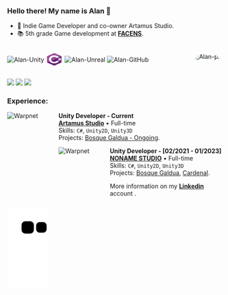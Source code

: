 ### Hello there! My name is Alan 🌙
- 👾 Indie Game Developer and co-owner Artamus Studio.
- 📚 5th grade Game development at [**FACENS**](https://facens.br).

<!-- [![Anurag's GitHub stats](https://github-readme-stats.vercel.app/api?username=AlanBrandi&count_private=true&show_icons=true&theme=midnight-purple)](https://github.com/anuraghazra/github-readme-stats) 
 [![Top Langs](https://github-readme-stats.vercel.app/api/top-langs/?username=AlanBrandi&layout=compact&theme=midnight-purple)](https://github.com/anuraghazra/github-readme-stats) -->


<div style="display: inline_block"><br>
  <img align="center" alt="Alan-Unity" height="30" width="30" img src="https://github.com/halak/unity-editor-icons/blob/master/icons/small/d_UnityLogo.png?raw=true">
  <img align="center" alt="Alan-C#" height="30" width="40" src="https://raw.githubusercontent.com/devicons/devicon/master/icons/csharp/csharp-original.svg">
  <img align="center" alt="Alan-Unreal" height="30" width="40" src="https://www.citypng.com/public/uploads/small/116623778040kn8wdamfqvhbfnc4ciyvgb2chradaslfjmkfuwffsosuphmc8eqm6kx91o4emwuj9q2bzahkihejf7vczqunauoqfbvz3osxs40.png">
  <img align="center" alt="Alan-GitHub" height="30" width="30" src="https://www.nicepng.com/png/full/52-520535_free-files-github-github-icon-png-white.png">

  <img align="right" alt="Alan-pic" height="150" style="border-radius:50px;" src="https://i.imgur.com/mXI1BBV.png">
</div>
 
##
<div> 
  <a href="https://www.instagram.com/brandi_alan/" target="_blank"><img src="https://img.shields.io/badge/-Instagram-%23E4405F?style=for-the-badge&logo=instagram&logoColor=white" target="_blank"></a>
  <a href = "mailto:alan.brandi@hotmail.com"><img src="https://img.shields.io/badge/-Gmail-%23333?style=for-the-badge&logo=gmail&logoColor=white" target="_blank"></a>
  <a href="https://www.linkedin.com/in/alan-brandi-954162211/?locale=en_US" target="_blank"><img src="https://img.shields.io/badge/-LinkedIn-%230077B5?style=for-the-badge&logo=linkedin&logoColor=white" target="_blank"></a> 
</div>


### Experience:

[<img align="left" height="100px" width="120px" alt="Warpnet" src="https://i.imgur.com/leyd8Yp.pngg"/>](https://www.linkedin.com/in/alan-brandi-954162211/)

**Unity Developer - Current** \
[**Artamus Studio**](https://www.linkedin.com/in/alan-brandi-954162211/) • Full-time \
Skills: `C#`, `Unity2D`, `Unity3D`\
Projects: [Bosque Galdua - Ongoing](https://gamejolt.com/games/Bosque-Galdua/803303).
<br/>

[<img align="left" height="100px" width="120px" alt="Warpnet" src="https://i.imgur.com/Eung9g5.png"/>](https://www.linkedin.com/in/alan-brandi-954162211/)
**Unity Developer - [02/2021 - 01/2023]** \
[**NONAME STUDIO**](https://www.linkedin.com/in/alan-brandi-954162211/) • Full-time \
Skills: `C#`, `Unity2D`, `Unity3D`\
Projects: [Bosque Galdua](https://gamejolt.com/games/Bosque-Galdua/803303/), [Cardenal](https://gamejolt.com/games/Cardenal/764971/).
<br/>

More information on my [**Linkedin**](https://www.linkedin.com/in/alan-brandi-954162211/) account .
###

![snake gif](https://github.com/AlanBrandi/AlanBrandi/blob/output/github-contribution-grid-snake.svg)
